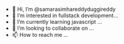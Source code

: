 - 👋 Hi, I’m @samarasimhareddyduggireddy
- 👀 I’m interested in fullstack development...
- 🌱 I’m currently learning javascript ...
- 💞️ I’m looking to collaborate on ...
- 📫 How to reach me ...

<!---
samarasimhareddyduggireddy/samarasimhareddyduggireddy is a ✨ special ✨ repository because its `README.md` (this file) appears on your GitHub profile.
You can click the Preview link to take a look at your changes.
--->

